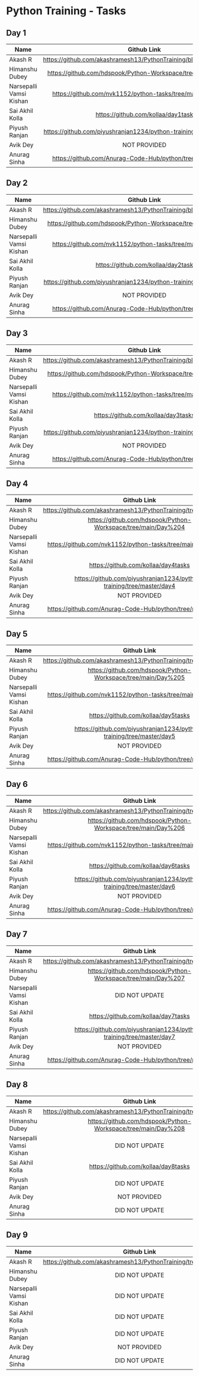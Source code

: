 # Python Training - Tasks

## Day 1

| Name                    |                             Github Link                              |
| ----------------------- | :------------------------------------------------------------------: |
| Akash R                 | https://github.com/akashramesh13/PythonTraining/blob/master/day1.py  |
| Himanshu Dubey          |    https://github.com/hdspook/Python-Workspace/tree/main/Day%201     |
| Narsepalli Vamsi Kishan |     https://github.com/nvk1152/python-tasks/tree/main/Day1-Tasks     |
| Sai Akhil Kolla         |                  https://github.com/kollaa/day1task                  |
| Piyush Ranjan           | https://github.com/piyushranjan1234/python-training/tree/master/day1 |
| Avik Dey                |                             NOT PROVIDED                             |
| Anurag Sinha            |     https://github.com/Anurag-Code-Hub/python/tree/master/Day-1      |

## Day 2

| Name                    |                             Github Link                              |
| ----------------------- | :------------------------------------------------------------------: |
| Akash R                 | https://github.com/akashramesh13/PythonTraining/blob/master/day2.py  |
| Himanshu Dubey          |    https://github.com/hdspook/Python-Workspace/tree/main/Day%202     |
| Narsepalli Vamsi Kishan |     https://github.com/nvk1152/python-tasks/tree/main/Day2-Tasks     |
| Sai Akhil Kolla         |                  https://github.com/kollaa/day2task                  |
| Piyush Ranjan           | https://github.com/piyushranjan1234/python-training/tree/master/day2 |
| Avik Dey                |                             NOT PROVIDED                             |
| Anurag Sinha            |     https://github.com/Anurag-Code-Hub/python/tree/master/Day-2      |

## Day 3

| Name                    |                             Github Link                              |
| ----------------------- | :------------------------------------------------------------------: |
| Akash R                 | https://github.com/akashramesh13/PythonTraining/blob/master/day3.py  |
| Himanshu Dubey          |    https://github.com/hdspook/Python-Workspace/tree/main/Day%203     |
| Narsepalli Vamsi Kishan |     https://github.com/nvk1152/python-tasks/tree/main/Day3-Tasks     |
| Sai Akhil Kolla         |                 https://github.com/kollaa/day3tasks                  |
| Piyush Ranjan           | https://github.com/piyushranjan1234/python-training/tree/master/day3 |
| Avik Dey                |                             NOT PROVIDED                             |
| Anurag Sinha            |     https://github.com/Anurag-Code-Hub/python/tree/master/Day-3      |

## Day 4

| Name                    |                             Github Link                              |
| ----------------------- | :------------------------------------------------------------------: |
| Akash R                 |   https://github.com/akashramesh13/PythonTraining/tree/master/day4   |
| Himanshu Dubey          |    https://github.com/hdspook/Python-Workspace/tree/main/Day%204     |
| Narsepalli Vamsi Kishan |     https://github.com/nvk1152/python-tasks/tree/main/Day4-Tasks     |
| Sai Akhil Kolla         |                 https://github.com/kollaa/day4tasks                  |
| Piyush Ranjan           | https://github.com/piyushranjan1234/python-training/tree/master/day4 |
| Avik Dey                |                             NOT PROVIDED                             |
| Anurag Sinha            |     https://github.com/Anurag-Code-Hub/python/tree/master/Day-4      |

## Day 5

| Name                    |                             Github Link                              |
| ----------------------- | :------------------------------------------------------------------: |
| Akash R                 |   https://github.com/akashramesh13/PythonTraining/tree/master/day5   |
| Himanshu Dubey          |    https://github.com/hdspook/Python-Workspace/tree/main/Day%205     |
| Narsepalli Vamsi Kishan |     https://github.com/nvk1152/python-tasks/tree/main/Day5-Tasks     |
| Sai Akhil Kolla         |                 https://github.com/kollaa/day5tasks                  |
| Piyush Ranjan           | https://github.com/piyushranjan1234/python-training/tree/master/day5 |
| Avik Dey                |                             NOT PROVIDED                             |
| Anurag Sinha            |     https://github.com/Anurag-Code-Hub/python/tree/master/Day-5      |

## Day 6

| Name                    |                             Github Link                              |
| ----------------------- | :------------------------------------------------------------------: |
| Akash R                 |   https://github.com/akashramesh13/PythonTraining/tree/master/day6   |
| Himanshu Dubey          |    https://github.com/hdspook/Python-Workspace/tree/main/Day%206     |
| Narsepalli Vamsi Kishan |     https://github.com/nvk1152/python-tasks/tree/main/sample-env     |
| Sai Akhil Kolla         |                 https://github.com/kollaa/day6tasks                  |
| Piyush Ranjan           | https://github.com/piyushranjan1234/python-training/tree/master/day6 |
| Avik Dey                |                             NOT PROVIDED                             |
| Anurag Sinha            |     https://github.com/Anurag-Code-Hub/python/tree/master/Day-6      |

## Day 7

| Name                    |                             Github Link                              |
| ----------------------- | :------------------------------------------------------------------: |
| Akash R                 |   https://github.com/akashramesh13/PythonTraining/tree/master/day7   |
| Himanshu Dubey          |    https://github.com/hdspook/Python-Workspace/tree/main/Day%207     |
| Narsepalli Vamsi Kishan |                            DID NOT UPDATE                            |
| Sai Akhil Kolla         |                 https://github.com/kollaa/day7tasks                  |
| Piyush Ranjan           | https://github.com/piyushranjan1234/python-training/tree/master/day7 |
| Avik Dey                |                             NOT PROVIDED                             |
| Anurag Sinha            |     https://github.com/Anurag-Code-Hub/python/tree/master/Day-7      |

## Day 8

| Name                    |                           Github Link                            |
| ----------------------- | :--------------------------------------------------------------: |
| Akash R                 | https://github.com/akashramesh13/PythonTraining/tree/master/day8 |
| Himanshu Dubey          |  https://github.com/hdspook/Python-Workspace/tree/main/Day%208   |
| Narsepalli Vamsi Kishan |                          DID NOT UPDATE                          |
| Sai Akhil Kolla         |               https://github.com/kollaa/day8tasks                |
| Piyush Ranjan           |                          DID NOT UPDATE                          |
| Avik Dey                |                           NOT PROVIDED                           |
| Anurag Sinha            |                          DID NOT UPDATE                          |

## Day 9

| Name                    |                           Github Link                            |
| ----------------------- | :--------------------------------------------------------------: |
| Akash R                 | https://github.com/akashramesh13/PythonTraining/tree/master/day9 |
| Himanshu Dubey          |                          DID NOT UPDATE                          |
| Narsepalli Vamsi Kishan |                          DID NOT UPDATE                          |
| Sai Akhil Kolla         |                          DID NOT UPDATE                          |
| Piyush Ranjan           |                          DID NOT UPDATE                          |
| Avik Dey                |                           NOT PROVIDED                           |
| Anurag Sinha            |                          DID NOT UPDATE                          |
